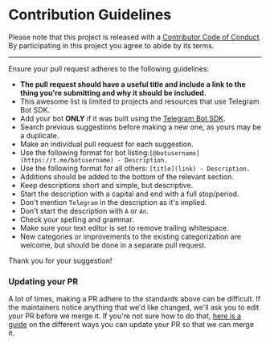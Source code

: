# Contribution Guidelines

Please note that this project is released with a [Contributor Code of Conduct](code-of-conduct.md). By participating in this project you agree to abide by its terms.

---

Ensure your pull request adheres to the following guidelines:

- **The pull request should have a useful title and include a link to the thing you're submitting and why it should be included.**
- This awesome list is limited to projects and resources that use Telegram Bot SDK.
- Add your bot **ONLY** if it was built using the [Telegram Bot SDK](https://github.com/telegram-bot-sdk/telegram-bot-sdk).
- Search previous suggestions before making a new one, as yours may be a duplicate.
- Make an individual pull request for each suggestion.
- Use the following format for bot listing:`[@botusername](https://t.me/botusername) - Description.`
- Use the following format for all others: `[title](link) - Description.`
- Additions should be added to the bottom of the relevant section.
- Keep descriptions short and simple, but descriptive.
- Start the description with a capital and end with a full stop/period.
- Don't mention `Telegram` in the description as it's implied.
- Don't start the description with `A` or `An`.
- Check your spelling and grammar.
- Make sure your text editor is set to remove trailing whitespace.
- New categories or improvements to the existing categorization are welcome, but should be done in a separate pull request.

Thank you for your suggestion!

### Updating your PR

A lot of times, making a PR adhere to the standards above can be difficult. If the maintainers notice anything that we'd like changed, we'll ask you to edit your PR before we merge it. If you're not sure how to do that, [here is a guide](https://github.com/RichardLitt/knowledge/blob/master/github/amending-a-commit-guide.md) on the different ways you can update your PR so that we can merge it.
